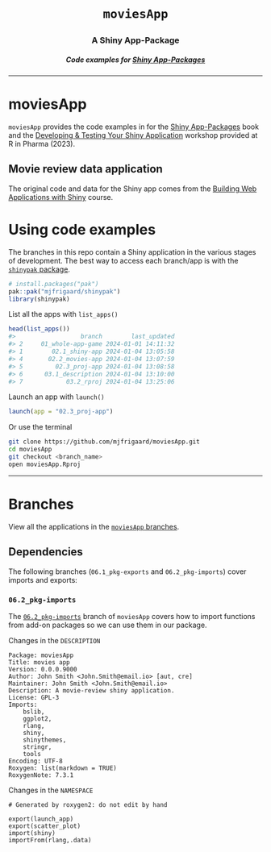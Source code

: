 <h1 align="center">

<code>moviesApp</code>

</h1>

<h3 align="center">

A Shiny App-Package

</h3>

<h5 align="center">

Code examples for <a href="https://mjfrigaard.github.io/shinyap/"> Shiny App-Packages </a>

</h5>

<hr>

# moviesApp

`moviesApp` provides the code examples in for the [Shiny App-Packages](https://mjfrigaard.github.io/shinyap/) book and the [Developing & Testing Your Shiny Application](https://mjfrigaard.github.io/dev-test-shiny/) workshop provided at R in Pharma (2023).

## Movie review data application

The original code and data for the Shiny app comes from the [Building Web Applications with Shiny](https://rstudio-education.github.io/shiny-course/) course.

# Using code examples

The branches in this repo contain a Shiny application in the various stages of development. The best way to access each branch/app is with the [`shinypak` package](https://mjfrigaard.github.io/shinypak/).

``` r
# install.packages("pak")
pak::pak("mjfrigaard/shinypak")
library(shinypak)
```

List all the apps with `list_apps()`

``` r
head(list_apps())
#>                  branch        last_updated
#> 2     01_whole-app-game 2024-01-01 14:11:32
#> 1        02.1_shiny-app 2024-01-04 13:05:58
#> 4       02.2_movies-app 2024-01-04 13:07:59
#> 5         02.3_proj-app 2024-01-04 13:08:58
#> 6      03.1_description 2024-01-04 13:10:00
#> 7            03.2_rproj 2024-01-04 13:25:06
```

Launch an app with `launch()`

``` r
launch(app = "02.3_proj-app")
```

Or use the terminal

``` bash
git clone https://github.com/mjfrigaard/moviesApp.git
cd moviesApp
git checkout <branch_name>
open moviesApp.Rproj
```

------------------------------------------------------------------------

# Branches

View all the applications in the [`moviesApp` branches](https://github.com/mjfrigaard/moviesApp/branches/all).

## Dependencies

The following branches (`06.1_pkg-exports` and `06.2_pkg-imports`) cover imports and exports:

### `06.2_pkg-imports`

The [`06.2_pkg-imports`](https://github.com/mjfrigaard/moviesApp/tree/06.2_pkg-imports) branch of `moviesApp` covers how to import functions from add-on packages so we can use them in our package.

Changes in the `DESCRIPTION`

```         
Package: moviesApp
Title: movies app
Version: 0.0.0.9000
Author: John Smith <John.Smith@email.io> [aut, cre]
Maintainer: John Smith <John.Smith@email.io>
Description: A movie-review shiny application.
License: GPL-3
Imports: 
    bslib,
    ggplot2,
    rlang,
    shiny,
    shinythemes,
    stringr,
    tools
Encoding: UTF-8
Roxygen: list(markdown = TRUE)
RoxygenNote: 7.3.1
```

Changes in the `NAMESPACE`

```         
# Generated by roxygen2: do not edit by hand

export(launch_app)
export(scatter_plot)
import(shiny)
importFrom(rlang,.data)
```
